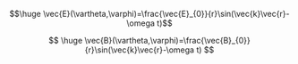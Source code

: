 $$\huge
\vec{E}(\vartheta,\varphi)=\frac{\vec{E}_{0}}{r}\sin(\vec{k}\vec{r}-\omega t)$$

$$ \huge
\vec{B}(\vartheta,\varphi)=\frac{\vec{B}_{0}}{r}\sin(\vec{k}\vec{r}-\omega t)
$$
